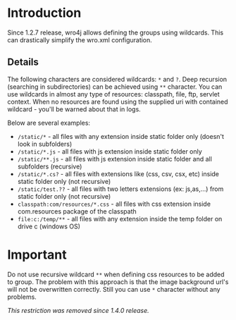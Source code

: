 # Introduction
Since 1.2.7 release, wro4j allows defining the groups using wildcards. This can drastically simplify the wro.xml configuration. 

## Details
The following characters are considered wildcards: ```*``` and ```?```. Deep recursion (searching in subdirectories) can be achieved using ```**``` character.
  You can use wildcards in almost any type of resources: classpath, file, ftp, servlet context. When no resources are found using the supplied uri with contained wildcard - you'll be warned about that in logs.

Below are several examples:
* ```/static/*```  - all files with any extension inside static folder only (doesn't look in subfolders)
* ```/static/*.js``` - all files with js extension inside static folder only 
* ```/static/**.js``` - all files with js extension inside static folder and all subfolders (recursive)
* ```/static/*.cs?``` - all files with extensions like (css, csv, csx, etc) inside static folder only (not recursive)
* ```/static/test.??``` - all files with two letters extensions (ex: js,as,...) from static folder only (not recursive)
* ```classpath:com/resources/*.css```  - all files with css extension inside com.resources package of the classpath
* ```file:c:/temp/**```  - all files with any extension inside the temp folder on drive c (windows OS)

# Important

Do not use recursive wildcard ```**``` when defining css resources to be added to group. The problem with this approach is that the image background url's will not be overwritten correctly. Still you can use ```*``` character without any problems.

*This restriction was removed since 1.4.0 release.*